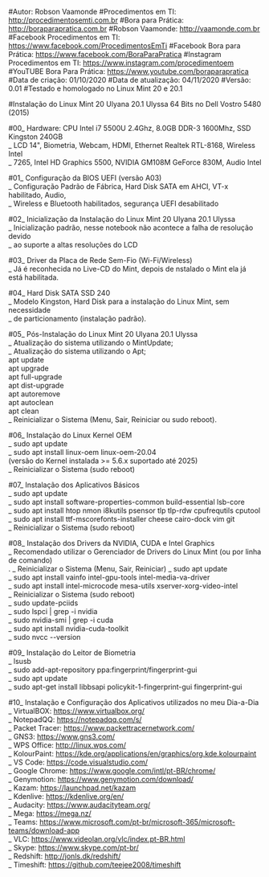 #Autor: Robson Vaamonde
#Procedimentos em TI: http://procedimentosemti.com.br
#Bora para Prática: http://boraparapratica.com.br
#Robson Vaamonde: http://vaamonde.com.br
#Facebook Procedimentos em TI: https://www.facebook.com/ProcedimentosEmTi
#Facebook Bora para Prática: https://www.facebook.com/BoraParaPratica
#Instagram Procedimentos em TI: https://www.instagram.com/procedimentoem
#YouTUBE Bora Para Prática: https://www.youtube.com/boraparapratica
#Data de criação: 01/10/2020
#Data de atualização: 04/11/2020
#Versão: 0.01
#Testado e homologado no Linux Mint 20 e 20.1

#Instalação do Linux Mint 20 Ulyana 20.1 Ulyssa 64 Bits no Dell Vostro 5480 (2015)

#00_ Hardware: CPU Intel i7 5500U 2.4Ghz, 8.0GB DDR-3 1600Mhz, SSD Kingston 240GB<br>
	_ LCD 14", Biometria, Webcam, HDMI, Ethernet Realtek RTL-8168, Wireless Intel<br>
	_ 7265, Intel HD Graphics 5500, NVIDIA GM108M GeForce 830M, Audio Intel 

#01_ Configuração da BIOS UEFI (versão A03)<br>
	_ Configuração Padrão de Fábrica, Hard Disk SATA em AHCI, VT-x habilitado, Audio,<br>
	_ Wireless e Bluetooth habilitados, segurança UEFI desabilitado
	
#02_ Inicialização da Instalação do Linux Mint 20 Ulyana 20.1 Ulyssa<br>
	_ Inicialização padrão, nesse notebook não acontece a falha de resolução devido<br>
	_ ao suporte a altas resoluções do LCD

#03_ Driver da Placa de Rede Sem-Fio (Wi-Fi/Wireless)<br>
	_ Já é reconhecida no Live-CD do Mint, depois de nstalado o Mint ela já está habilitada.

#04_ Hard Disk SATA SSD 240<br>
	_ Modelo Kingston, Hard Disk para a instalação do Linux Mint, sem necessidade<br>
	_ de particionamento (instalação padrão).
	
#05_ Pós-Instalação do Linux Mint 20 Ulyana 20.1 Ulyssa<br>
	_ Atualização do sistema utilizando o MintUpdate;<br>
	_ Atualização do sistema utilizando o Apt;<br>
		apt update<br>
        apt upgrade<br>
        apt full-upgrade<br>
        apt dist-upgrade<br>
        apt autoremove<br>
        apt autoclean<br>
        apt clean<br>
	_ Reinicializar o Sistema (Menu, Sair, Reiniciar ou sudo reboot).

#06_ Instalação do Linux Kernel OEM<br>
    _ sudo apt update<br>
    _ sudo apt install linux-oem linux-oem-20.04<br>
		(versão do Kernel instalada >= 5.6.x suportado até 2025)<br>
   	_ Reinicializar o Sistema (sudo reboot)<br>

#07_ Instalação dos Aplicativos Básicos<br>
	_ sudo apt update<br>
	_ sudo apt install software-properties-common build-essential lsb-core<br>
	_ sudo apt install htop nmon i8kutils psensor tlp tlp-rdw cpufrequtils cputool<br>
	_ sudo apt install ttf-mscorefonts-installer cheese cairo-dock vim git<br>
	_ Reinicializar o Sistema (sudo reboot)

#08_ Instalação dos Drivers da NVIDIA, CUDA e Intel Graphics<br>
	_ Recomendado utilizar o Gerenciador de Drivers do Linux Mint (ou por linha de comando)<br>.
	_ Reinicializar o Sistema (Menu, Sair, Reiniciar)
	_ sudo apt update<br>
	_ sudo apt install vainfo intel-gpu-tools intel-media-va-driver<br>
	_ sudo apt install intel-microcode mesa-utils xserver-xorg-video-intel<br>
	_ Reinicializar o Sistema (sudo reboot)<br>
	_ sudo update-pciids<br>
	_ sudo lspci | grep -i nvidia<br>
	_ sudo nvidia-smi | grep -i cuda<br>
	_ sudo apt install nvidia-cuda-toolkit<br>
	_ sudo nvcc --version

#09_ Instalação do Leitor de Biometria<br>
	_ lsusb<br>
	_ sudo add-apt-repository ppa:fingerprint/fingerprint-gui<br>
	_ sudo apt update<br>
	_ sudo apt-get install libbsapi policykit-1-fingerprint-gui fingerprint-gui

#10_ Instalação e Configuração dos Aplicativos utilizados no meu Dia-a-Dia<br>
	_ VirtualBOX: https://www.virtualbox.org/<br>
	_ NotepadQQ: https://notepadqq.com/s/<br>
	_ Packet Tracer: https://www.packettracernetwork.com/<br>
	_ GNS3: https://www.gns3.com/<br>
	_ WPS Office: http://linux.wps.com/<br>
	_ KolourPaint: https://kde.org/applications/en/graphics/org.kde.kolourpaint<br>
	_ VS Code: https://code.visualstudio.com/<br>
	_ Google Chrome: https://www.google.com/intl/pt-BR/chrome/<br>
	_ Genymotion: https://www.genymotion.com/download/<br>
	_ Kazam: https://launchpad.net/kazam<br>
	_ Kdenlive: https://kdenlive.org/en/<br>
	_ Audacity: https://www.audacityteam.org/<br>
	_ Mega: https://mega.nz/<br>
	_ Teams: https://www.microsoft.com/pt-br/microsoft-365/microsoft-teams/download-app<br>
	_ VLC: https://www.videolan.org/vlc/index.pt-BR.html<br>
	_ Skype: https://www.skype.com/pt-br/<br>
    _ Redshift: http://jonls.dk/redshift/<br>
    _ Timeshift: https://github.com/teejee2008/timeshift
